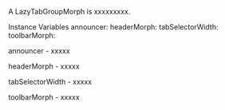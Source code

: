 A LazyTabGroupMorph is xxxxxxxxx.Instance Variables	announcer:		<Object>	headerMorph:		<Object>	tabSelectorWidth:		<Object>	toolbarMorph:		<Object>announcer	- xxxxxheaderMorph	- xxxxxtabSelectorWidth	- xxxxxtoolbarMorph	- xxxxx